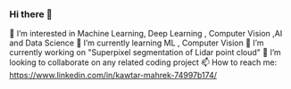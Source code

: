 ### Hi there 👋


👀 I’m interested in Machine Learning, Deep Learning , Computer Vision ,AI and Data Science
🌱 I’m currently learning ML , Computer Vision
🔭 I’m currently working on "Superpixel segmentation of Lidar point cloud"
💞️ I’m looking to collaborate on any related coding project
📫 How to reach me: https://www.linkedin.com/in/kawtar-mahrek-74997b174/
